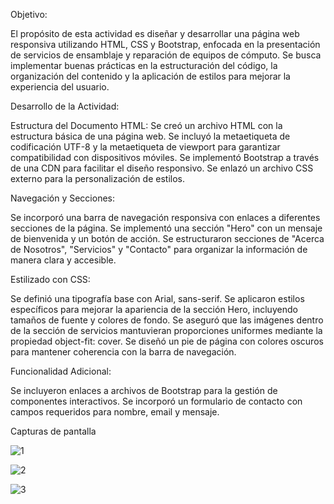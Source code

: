 Objetivo:

El propósito de esta actividad es diseñar y desarrollar una página web responsiva utilizando HTML, CSS y Bootstrap, enfocada en la presentación de servicios de ensamblaje y reparación de equipos de cómputo. 
Se busca implementar buenas prácticas en la estructuración del código, la organización del contenido y la aplicación de estilos para mejorar la experiencia del usuario.

Desarrollo de la Actividad:

Estructura del Documento HTML:
Se creó un archivo HTML con la estructura básica de una página web.
Se incluyó la metaetiqueta de codificación UTF-8 y la metaetiqueta de viewport para garantizar compatibilidad con dispositivos móviles.
Se implementó Bootstrap a través de una CDN para facilitar el diseño responsivo.
Se enlazó un archivo CSS externo para la personalización de estilos.

Navegación y Secciones:

Se incorporó una barra de navegación responsiva con enlaces a diferentes secciones de la página.
Se implementó una sección "Hero" con un mensaje de bienvenida y un botón de acción.
Se estructuraron secciones de "Acerca de Nosotros", "Servicios" y "Contacto" para organizar la información de manera clara y accesible.

Estilizado con CSS:

Se definió una tipografía base con Arial, sans-serif.
Se aplicaron estilos específicos para mejorar la apariencia de la sección Hero, incluyendo tamaños de fuente y colores de fondo.
Se aseguró que las imágenes dentro de la sección de servicios mantuvieran proporciones uniformes mediante la propiedad object-fit: cover.
Se diseñó un pie de página con colores oscuros para mantener coherencia con la barra de navegación.

Funcionalidad Adicional:

Se incluyeron enlaces a archivos de Bootstrap para la gestión de componentes interactivos.
Se incorporó un formulario de contacto con campos requeridos para nombre, email y mensaje.

Capturas de pantalla

![1](https://github.com/user-attachments/assets/3a805c5b-aefb-4346-be6e-f6e9a8ea98f0)

![2](https://github.com/user-attachments/assets/e145c826-6891-4297-9be7-8b662e0cb827)

![3](https://github.com/user-attachments/assets/194fcd4a-bb5a-48a1-96e6-d112bdc713f3)
